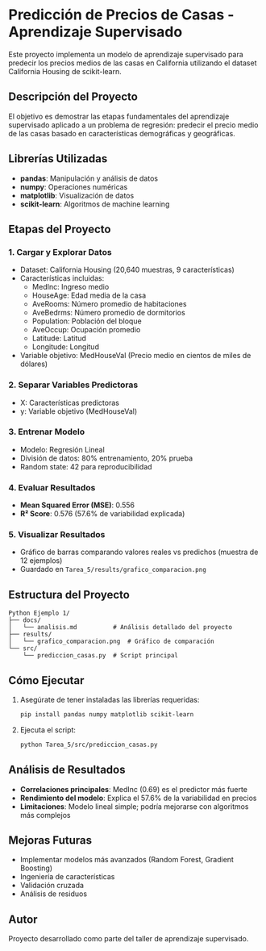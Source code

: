 # Predicción de Precios de Casas - Aprendizaje Supervisado

Este proyecto implementa un modelo de aprendizaje supervisado para predecir los precios medios de las casas en California utilizando el dataset California Housing de scikit-learn.

## Descripción del Proyecto

El objetivo es demostrar las etapas fundamentales del aprendizaje supervisado aplicado a un problema de regresión: predecir el precio medio de las casas basado en características demográficas y geográficas.

## Librerías Utilizadas

- **pandas**: Manipulación y análisis de datos
- **numpy**: Operaciones numéricas
- **matplotlib**: Visualización de datos
- **scikit-learn**: Algoritmos de machine learning

## Etapas del Proyecto

### 1. Cargar y Explorar Datos
- Dataset: California Housing (20,640 muestras, 9 características)
- Características incluidas:
  - MedInc: Ingreso medio
  - HouseAge: Edad media de la casa
  - AveRooms: Número promedio de habitaciones
  - AveBedrms: Número promedio de dormitorios
  - Population: Población del bloque
  - AveOccup: Ocupación promedio
  - Latitude: Latitud
  - Longitude: Longitud
- Variable objetivo: MedHouseVal (Precio medio en cientos de miles de dólares)

### 2. Separar Variables Predictoras
- X: Características predictoras
- y: Variable objetivo (MedHouseVal)

### 3. Entrenar Modelo
- Modelo: Regresión Lineal
- División de datos: 80% entrenamiento, 20% prueba
- Random state: 42 para reproducibilidad

### 4. Evaluar Resultados
- **Mean Squared Error (MSE)**: 0.556
- **R² Score**: 0.576 (57.6% de variabilidad explicada)

### 5. Visualizar Resultados
- Gráfico de barras comparando valores reales vs predichos (muestra de 12 ejemplos)
- Guardado en `Tarea_5/results/grafico_comparacion.png`

## Estructura del Proyecto

```
Python Ejemplo 1/
├── docs/
│   └── analisis.md          # Análisis detallado del proyecto
├── results/
│   └── grafico_comparacion.png  # Gráfico de comparación
└── src/
    └── prediccion_casas.py  # Script principal
```

## Cómo Ejecutar

1. Asegúrate de tener instaladas las librerías requeridas:
   ```bash
   pip install pandas numpy matplotlib scikit-learn
   ```

2. Ejecuta el script:
   ```bash
   python Tarea_5/src/prediccion_casas.py
   ```

## Análisis de Resultados

- **Correlaciones principales**: MedInc (0.69) es el predictor más fuerte
- **Rendimiento del modelo**: Explica el 57.6% de la variabilidad en precios
- **Limitaciones**: Modelo lineal simple; podría mejorarse con algoritmos más complejos

## Mejoras Futuras

- Implementar modelos más avanzados (Random Forest, Gradient Boosting)
- Ingeniería de características
- Validación cruzada
- Análisis de residuos

## Autor

Proyecto desarrollado como parte del taller de aprendizaje supervisado.

